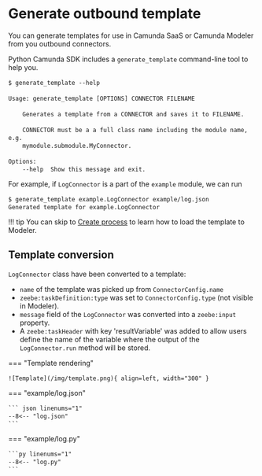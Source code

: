 # Generate outbound template

You can generate templates for use in Camunda SaaS or Camunda Modeler from you outbound connectors.

Python Camunda SDK includes a `generate_template` command-line tool to help you.

``` console
$ generate_template --help

Usage: generate_template [OPTIONS] CONNECTOR FILENAME

	Generates a template from a CONNECTOR and saves it to FILENAME.

	CONNECTOR must be a a full class name including the module name, e.g.
	mymodule.submodule.MyConnector.

Options:
	--help  Show this message and exit.
```

For example, if `LogConnector` is a part of the `example` module, we can run

``` console
$ generate_template example.LogConnector example/log.json
Generated template for example.LogConnector
```

!!! tip
	You can skip to [Create process](/quick_start/create_process) to learn how to load the template to Modeler.

## Template conversion

`LogConnector` class have been converted to a template:

* `name` of the template was picked up from `ConnectorConfig.name`
* `zeebe:taskDefinition:type` was set to `ConnectorConfig.type` (not visible in Modeler).
* `message` field of the `LogConnector` was converted into a `zeebe:input` property.
* A `zeebe:taskHeader` with key 'resultVariable' was added to allow users define the name of the variable where the output of the `LogConnector.run` method will be stored.

=== "Template rendering"

	![Template](/img/template.png){ align=left, width="300" }

=== "example/log.json"

	``` json linenums="1"
	--8<-- "log.json"
	```

=== "example/log.py"

	```py linenums="1"
	--8<-- "log.py"
	```

